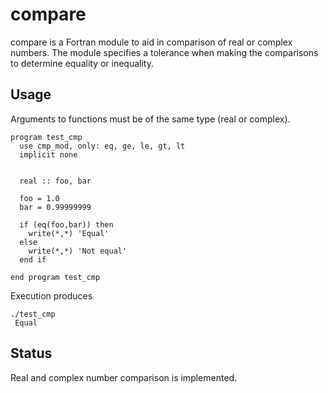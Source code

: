 # compare

compare is a Fortran module to aid in comparison of real or complex
numbers.  The module specifies a tolerance when making the comparisons to
determine equality or inequality.  

## Usage

Arguments to functions must be of the same type (real or complex).

```
program test_cmp
  use cmp_mod, only: eq, ge, le, gt, lt
  implicit none


  real :: foo, bar

  foo = 1.0
  bar = 0.99999999

  if (eq(foo,bar)) then
    write(*,*) 'Equal'
  else
    write(*,*) 'Not equal'
  end if

end program test_cmp
```

Execution produces

```
./test_cmp
 Equal
```

## Status

Real and complex number comparison is implemented.

